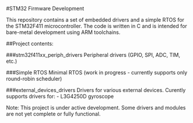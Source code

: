 #STM32 Firmware Development

This repository contains a set of embedded drivers and a simple RTOS for the STM32F411 microcontroller. The code is written in C and is intended for bare-metal development using ARM toolchains.

##Project contents:

###stm32f411xx_periph_drivers
    Peripheral drivers (GPIO, SPI, ADC, TIM, etc.)

###Simple RTOS
    Minimal RTOS (work in progress - currently supports only round-robin scheduler)

###external_devices_drivers
    Drivers for various external devices. 
    Curently supports drivers for:
        - L3G4250D gyroscope


Note: This project is under active development. Some drivers and modules are not yet complete or fully functional.